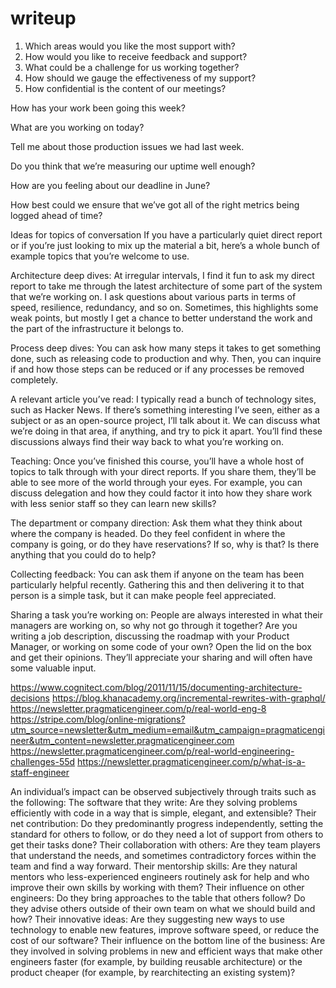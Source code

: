 # writeup

1. Which areas would you like the most support with?
2. How would you like to receive feedback and support?
3. What could be a challenge for us working together?
4. How should we gauge the effectiveness of my support?
5. How confidential is the content of our meetings?


How has your work been going this week?

What are you working on today?

Tell me about those production issues we had last week.

Do you think that we’re measuring our uptime well enough?

How are you feeling about our deadline in June?

How best could we ensure that we’ve got all of the right metrics being logged ahead of time?

Ideas for topics of conversation
If you have a particularly quiet direct report or if you’re just looking to mix up the material a bit, here’s a whole bunch of example topics that you’re welcome to use.

Architecture deep dives: At irregular intervals, I find it fun to ask my direct report to take me through the latest architecture of some part of the system that we’re working on. I ask questions about various parts in terms of speed, resilience, redundancy, and so on. Sometimes, this highlights some weak points, but mostly I get a chance to better understand the work and the part of the infrastructure it belongs to.

Process deep dives: You can ask how many steps it takes to get something done, such as releasing code to production and why. Then, you can inquire if and how those steps can be reduced or if any processes be removed completely.

A relevant article you’ve read: I typically read a bunch of technology sites, such as Hacker News. If there’s something interesting I’ve seen, either as a subject or as an open-source project, I’ll talk about it. We can discuss what we’re doing in that area, if anything, and try to pick it apart. You’ll find these discussions always find their way back to what you’re working on.

Teaching: Once you’ve finished this course, you’ll have a whole host of topics to talk through with your direct reports. If you share them, they’ll be able to see more of the world through your eyes. For example, you can discuss delegation and how they could factor it into how they share work with less senior staff so they can learn new skills?

The department or company direction: Ask them what they think about where the company is headed. Do they feel confident in where the company is going, or do they have reservations? If so, why is that? Is there anything that you could do to help?

Collecting feedback: You can ask them if anyone on the team has been particularly helpful recently. Gathering this and then delivering it to that person is a simple task, but it can make people feel appreciated.

Sharing a task you’re working on: People are always interested in what their managers are working on, so why not go through it together? Are you writing a job description, discussing the roadmap with your Product Manager, or working on some code of your own? Open the lid on the box and get their opinions. They’ll appreciate your sharing and will often have some valuable input.


https://www.cognitect.com/blog/2011/11/15/documenting-architecture-decisions
https://blog.khanacademy.org/incremental-rewrites-with-graphql/
https://newsletter.pragmaticengineer.com/p/real-world-eng-8
https://stripe.com/blog/online-migrations?utm_source=newsletter&utm_medium=email&utm_campaign=pragmaticengineer&utm_content=newsletter.pragmaticengineer.com
https://newsletter.pragmaticengineer.com/p/real-world-engineering-challenges-55d
https://newsletter.pragmaticengineer.com/p/what-is-a-staff-engineer

An individual’s impact can be observed subjectively through traits such as the following:
The software that they write: Are they solving problems efficiently with code in a way that is simple, elegant, and extensible?
Their net contribution: Do they predominantly progress independently, setting the standard for others to follow, or do they need a lot of support from others to get their tasks done?
Their collaboration with others: Are they team players that understand the needs, and sometimes contradictory forces within the team and find a way forward.
Their mentorship skills: Are they natural mentors who less-experienced engineers routinely ask for help and who improve their own skills by working with them?
Their influence on other engineers: Do they bring approaches to the table that others follow? Do they advise others outside of their own team on what we should build and how?
Their innovative ideas: Are they suggesting new ways to use technology to enable new features, improve software speed, or reduce the cost of our software?
Their influence on the bottom line of the business: Are they involved in solving problems in new and efficient ways that make other engineers faster (for example, by building reusable architecture) or the product cheaper (for example, by rearchitecting an existing system)?

